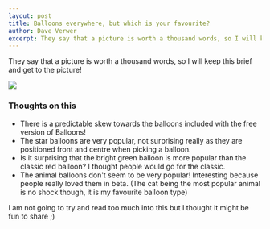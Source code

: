 ```yaml
--- 
layout: post
title: Balloons everywhere, but which is your favourite?
author: Dave Verwer
excerpt: They say that a picture is worth a thousand words, so I will keep this brief and get to the picture!
---
```

They say that a picture is worth a thousand words, so I will keep this brief and get to the picture!

<img src="http://shinydev.s3.amazonaws.com/blog-files/balloon-usage-statistics.png" />

<h3>Thoughts on this</h3>
<ul>
	<li>There is a predictable skew towards the balloons included with the free version of Balloons!</li>
	<li>The star balloons are very popular, not surprising really as they are positioned front and centre when picking a balloon.</li>
	<li>Is it surprising that the bright green balloon is more popular than the classic red balloon? I thought people would go for the classic.</li>
	<li>The animal balloons don't seem to be very popular! Interesting because people really loved them in beta. (The cat being the most popular animal is no shock though, it is my favourite balloon type)</li>
</ul>
I am not going to try and read too much into this but I thought it might be fun to share ;)
